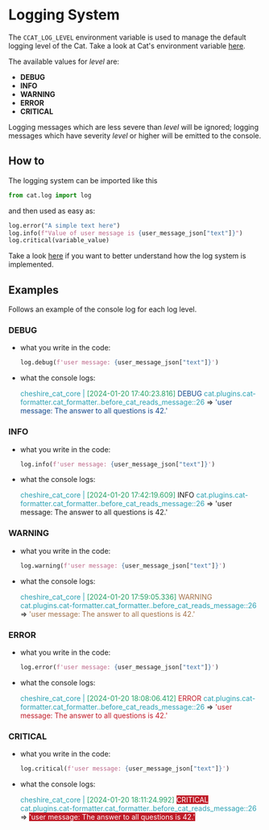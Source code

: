 # Logging System

The `CCAT_LOG_LEVEL` environment variable is used to manage the default logging level of the Cat. Take a look at Cat's environment variable [here](/production/administrators/env-variables/#ccat_log_level).

The available values for *level* are:

- **DEBUG**
- **INFO**
- **WARNING**
- **ERROR**
- **CRITICAL**

Logging messages which are less severe than *level* will be ignored; logging messages which have severity *level* or higher will be emitted to the console.

## How to

The logging system can be imported like this

```python
from cat.log import log
```

and then used as easy as:

```python
log.error("A simple text here")
log.info(f"Value of user message is {user_message_json["text"]}")
log.critical(variable_value)
```

Take a look [here](https://cheshire-cat-ai.github.io/docs///API_Documentation/log/) if you want to better understand how the log system is implemented.

## Examples

Follows an example of the console log for each log level.

### DEBUG

- what you write in the code:

    ```python
    log.debug(f'user message: {user_message_json["text"]}')
    ```

- what the console logs:

    <span style="color:#2aa1b3;">cheshire_cat_core  |</span> <span style="color:#26a269;">[2024-01-20 17:40:23.816]</span> <span style="color:#12488b;">DEBUG</span> <span style="color:#2aa1b3;">cat.plugins.cat-formatter.cat_formatter..before_cat_reads_message::26</span> => <span style="color:#12488b;">'user message: The answer to all questions is 42.'</span>

### INFO

- what you write in the code:

    ```python
    log.info(f'user message: {user_message_json["text"]}')
    ```

- what the console logs:

    <span style="color:#2aa1b3;">cheshire_cat_core  |</span> <span style="color:#26a269;">[2024-01-20 17:42:19.609]</span> INFO <span style="color:#2aa1b3;">cat.plugins.cat-formatter.cat_formatter..before_cat_reads_message::26</span> => 'user message: The answer to all questions is 42.'

### WARNING

- what you write in the code:

    ```python
    log.warning(f'user message: {user_message_json["text"]}')
    ```

- what the console logs:

    <span style="color:#2aa1b3;">cheshire_cat_core  |</span> <span style="color:#26a269;">[2024-01-20 17:59:05.336]</span> <span style="color:#a2734c;">WARNING</span> <span style="color:#2aa1b3;">cat.plugins.cat-formatter.cat_formatter..before_cat_reads_message::26</span> => <span style="color:#a2734c;">'user message: The answer to all questions is 42.'</span>

### ERROR

- what you write in the code:

    ```python
    log.error(f'user message: {user_message_json["text"]}')
    ```

- what the console logs:

    <span style="color:#2aa1b3;">cheshire_cat_core  |</span> <span style="color:#26a269;">[2024-01-20 18:08:06.412]</span> <span style="color:#c01c28;">ERROR</span> <span style="color:#2aa1b3;">cat.plugins.cat-formatter.cat_formatter..before_cat_reads_message::26</span> => <span style="color:#c01c28;">'user message: The answer to all questions is 42.'</span>

### CRITICAL

- what you write in the code:

    ```python
    log.critical(f'user message: {user_message_json["text"]}')
    ```

- what the console logs:

    <span style="color:#2aa1b3;">cheshire_cat_core  |</span> <span style="color:#26a269;">[2024-01-20 18:11:24.992]</span> <span style="background-color:#c01c28;color:#ffffff;">CRITICAL</span> <span style="color:#2aa1b3;">cat.plugins.cat-formatter.cat_formatter..before_cat_reads_message::26</span> => <span style="background-color:#c01c28;color:#ffffff;">'user message: The answer to all questions is 42.'</span>
